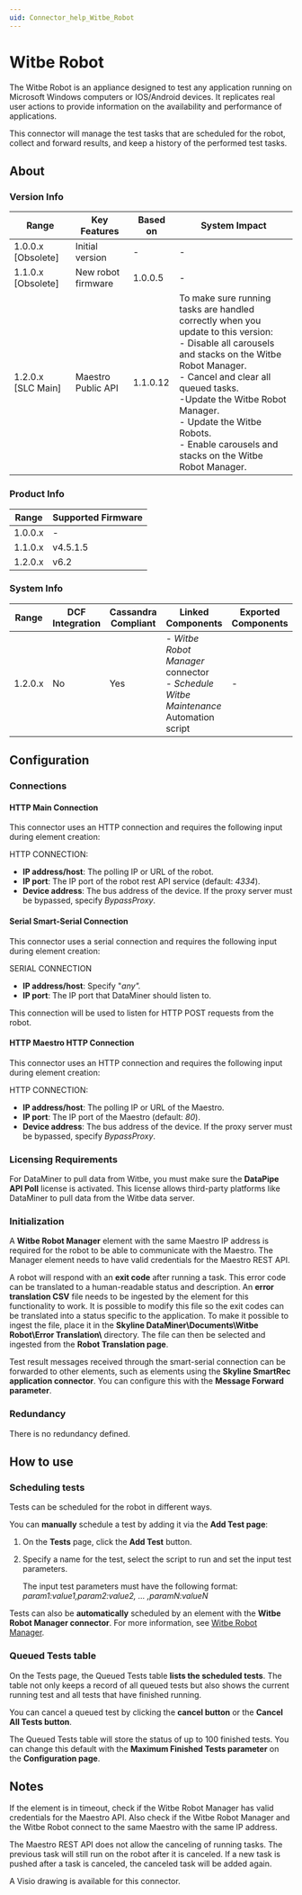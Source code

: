 ```yaml
---
uid: Connector_help_Witbe_Robot
---
```


# Witbe Robot

The Witbe Robot is an appliance designed to test any application running on Microsoft Windows computers or IOS/Android devices. It replicates real user actions to provide information on the availability and performance of applications.

This connector will manage the test tasks that are scheduled for the robot, collect and forward results, and keep a history of the performed test tasks.

## About

### Version Info

| Range | Key Features | Based on | System Impact |
|--|--|--|--|
| 1.0.0.x [Obsolete] | Initial version | - | - |
| 1.1.0.x [Obsolete] | New robot firmware | 1.0.0.5 | - |
| 1.2.0.x [SLC Main] | Maestro Public API | 1.1.0.12 | To make sure running tasks are handled correctly when you update to this version:<br>- Disable all carousels and stacks on the Witbe Robot Manager.<br>- Cancel and clear all queued tasks.<br>-Update the Witbe Robot Manager.<br>- Update the Witbe Robots.<br>- Enable carousels and stacks on the Witbe Robot Manager. |

### Product Info

| Range     | Supported Firmware     |
|-----------|------------------------|
| 1.0.0.x   | -                      |
| 1.1.0.x   | v4.5.1.5               |
| 1.2.0.x   | v6.2                   |

### System Info

| Range | DCF Integration | Cassandra Compliant | Linked Components | Exported Components |
|--|--|--|--|--|
| 1.2.0.x | No | Yes | - *Witbe Robot Manager* connector <br>- *Schedule Witbe Maintenance* Automation script | - |

## Configuration

### Connections

#### HTTP Main Connection

This connector uses an HTTP connection and requires the following input during element creation:

HTTP CONNECTION:

- **IP address/host**: The polling IP or URL of the robot.
- **IP port**: The IP port of the robot rest API service (default: *4334*).
- **Device address**: The bus address of the device. If the proxy server must be bypassed, specify *BypassProxy*.

#### Serial Smart-Serial Connection

This connector uses a serial connection and requires the following input during element creation:

SERIAL CONNECTION

- **IP address/host**: Specify "*any".*
- **IP port**: The IP port that DataMiner should listen to.

This connection will be used to listen for HTTP POST requests from the robot.

#### HTTP Maestro HTTP Connection

This connector uses an HTTP connection and requires the following input during element creation:

HTTP CONNECTION:

- **IP address/host**: The polling IP or URL of the Maestro.
- **IP port**: The IP port of the Maestro (default: *80*).
- **Device address**: The bus address of the device. If the proxy server must be bypassed, specify *BypassProxy*.

### Licensing Requirements

For DataMiner to pull data from Witbe, you must make sure the **DataPipe API Poll** license is activated. This license allows third-party platforms like DataMiner to pull data from the Witbe data server.

### Initialization

A **Witbe Robot Manager** element with the same Maestro IP address is required for the robot to be able to communicate with the Maestro. The Manager element needs to have valid credentials for the Maestro REST API.

A robot will respond with an **exit code** after running a task. This error code can be translated to a human-readable status and description. An **error translation CSV** file needs to be ingested by the element for this functionality to work. It is possible to modify this file so the exit codes can be translated into a status specific to the application. To make it possible to ingest the file, place it in the **Skyline DataMiner\Documents\Witbe Robot\Error Translation\\** directory. The file can then be selected and ingested from the **Robot Translation page**.

Test result messages received through the smart-serial connection can be forwarded to other elements, such as elements using the **Skyline SmartRec application connector**. You can configure this with the **Message Forward parameter**.

### Redundancy

There is no redundancy defined.

## How to use

### Scheduling tests

Tests can be scheduled for the robot in different ways.

You can **manually** schedule a test by adding it via the **Add Test page**:

1. On the **Tests** page, click the **Add Test** button.

1. Specify a name for the test, select the script to run and set the input test parameters.

   The input test parameters must have the following format: *param1:value1,param2:value2, ... ,paramN:valueN*

Tests can also be **automatically** scheduled by an element with the **Witbe Robot Manager connector**. For more information, see [Witbe Robot Manager](xref:Connector_help_Witbe_Robot_Manager).

### Queued Tests table

On the Tests page, the Queued Tests table **lists the scheduled tests**. The table not only keeps a record of all queued tests but also shows the current running test and all tests that have finished running.

You can cancel a queued test by clicking the **cancel button** or the **Cancel All Tests button**.

The Queued Tests table will store the status of up to 100 finished tests. You can change this default with the **Maximum Finished Tests parameter** on the **Configuration page**.

## Notes

If the element is in timeout, check if the Witbe Robot Manager has valid credentials for the Maestro API. Also check if the Witbe Robot Manager and the Witbe Robot connect to the same Maestro with the same IP address.

The Maestro REST API does not allow the canceling of running tasks. The previous task will still run on the robot after it is canceled. If a new task is pushed after a task is canceled, the canceled task will be added again.

A Visio drawing is available for this connector.
